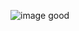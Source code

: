 
![image](https://user-images.githubusercontent.com/94311797/142384742-f8e66066-f319-4119-a8f2-1f0e4ef64c53.png)
good
